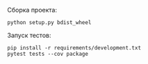 Сборка проекта:
```
python setup.py bdist_wheel
```

Запуск тестов:
```
pip install -r requirements/development.txt
pytest tests --cov package
```
